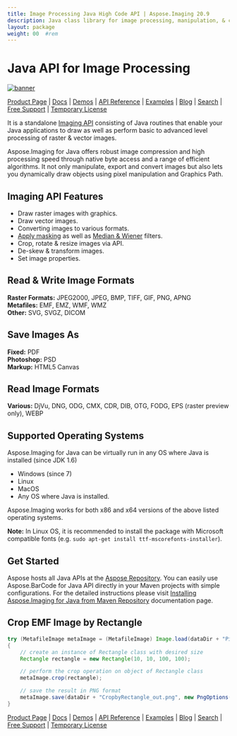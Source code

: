 ```yaml
---
title: Image Processing Java High Code API | Aspose.Imaging 20.9
description: Java class library for image processing, manipulation, & conversion. Supports masking, filters, deskew, matrix transformation, shapes, dithering, and vectors.
layout: package
weight: 00	#rem
---
```


# Java API for Image Processing

[![banner](../aspose_imaging-for-java-banner.png)](./)

[Product Page](https://products.aspose.com/imaging/java) | [Docs](https://docs.aspose.com/imaging/java/) | [Demos](https://products.aspose.app/imaging/family) | [API Reference](https://apireference.aspose.com/imaging/java) | [Examples](https://github.com/aspose-imaging/Aspose.Imaging-for-Java) | [Blog](https://blog.aspose.com/category/imaging/) | [Search](https://search.aspose.com/) | [Free Support](https://forum.aspose.com/c/imaging) | [Temporary License](https://purchase.aspose.com/temporary-license)

It is a standalone [Imaging API](https://products.aspose.com/imaging/java) consisting of Java routines that enable your Java applications to draw as well as perform basic to advanced level processing of raster & vector images.

Aspose.Imaging for Java offers robust image compression and high processing speed through native byte access and a range of efficient algorithms. It not only manipulate, export and convert images but also lets you dynamically draw objects using pixel manipulation and Graphics Path.

## Imaging API Features

- Draw raster images with graphics.
- Draw vector images.
- Converting images to various formats.
- [Apply masking](https://docs.aspose.com/imaging/java/applying-masking-to-images/) as well as [Median & Wiener](https://docs.aspose.com/imaging/java/applying-median-and-wiener-filters/) filters.
- Crop, rotate & resize images via API.
- De-skew & transform images.
- Set image properties.

## Read & Write Image Formats

**Raster Formats:** JPEG2000, JPEG, BMP, TIFF, GIF, PNG, APNG\
**Metafiles:** EMF, EMZ, WMF, WMZ\
**Other:** SVG, SVGZ, DICOM

## Save Images As

**Fixed:** PDF\
**Photoshop:** PSD\
**Markup:** HTML5 Canvas

## Read Image Formats

**Various:** DjVu, DNG, ODG, CMX, CDR, DIB, OTG, FODG, EPS (raster preview only), WEBP

## Supported Operating Systems

Aspose.Imaging for Java can be virtually run in any OS where Java is installed (since JDK 1.6)

- Windows (since 7)
- Linux
- MacOS
- Any OS where Java is installed.

Aspose.Imaging works for both x86 and x64 versions of the above listed operating systems.

**Note:** In Linux OS, it is recommended to install the package with Microsoft compatible fonts (e.g. `sudo apt-get install ttf-mscorefonts-installer`).

## Get Started

Aspose hosts all Java APIs at the [Aspose Repository](https://repository.aspose.com/webapp/#/artifacts/browse/tree/General/repo/com/aspose/aspose-imaging). You can easily use Aspose.BarCode for Java API directly in your Maven projects with simple configurations. For the detailed instructions please visit [Installing Aspose.Imaging for Java from Maven Repository](https://docs.aspose.com/imaging/java/installation/) documentation page.

## Crop EMF Image by Rectangle

```java
try (MetafileImage metaImage = (MetafileImage) Image.load(dataDir + "Picture1.emf"))
{
	// create an instance of Rectangle class with desired size
	Rectangle rectangle = new Rectangle(10, 10, 100, 100);

	// perform the crop operation on object of Rectangle class
	metaImage.crop(rectangle);

	// save the result in PNG format
	metaImage.save(dataDir + "CropbyRectangle_out.png", new PngOptions());
}
```

[Product Page](https://products.aspose.com/imaging/java) | [Docs](https://docs.aspose.com/imaging/java/) | [Demos](https://products.aspose.app/imaging/family) | [API Reference](https://apireference.aspose.com/imaging/java) | [Examples](https://github.com/aspose-imaging/Aspose.Imaging-for-Java) | [Blog](https://blog.aspose.com/category/imaging/) | [Search](https://search.aspose.com/) | [Free Support](https://forum.aspose.com/c/imaging) | [Temporary License](https://purchase.aspose.com/temporary-license)
